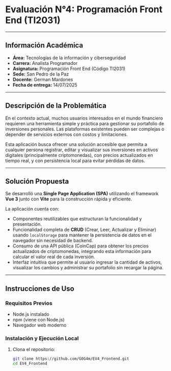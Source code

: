 # Evaluación N°4: Programación Front End (TI2031)

---

## Información Académica

- **Área:** Tecnologías de la información y ciberseguridad  
- **Carrera:** Analista Programador  
- **Asignatura:** Programación Front End (Código TI2031)  
- **Sede:** San Pedro de la Paz  
- **Docente:** German Mardones  
- **Fecha de entrega:** 14/07/2025  

---

## Descripción de la Problemática

En el contexto actual, muchos usuarios interesados en el mundo financiero requieren una herramienta simple y práctica para gestionar su portafolio de inversiones personales. Las plataformas existentes pueden ser complejas o depender de servicios externos con costos y limitaciones. 

Esta aplicación busca ofrecer una solución accesible que permita a cualquier persona registrar, editar y visualizar sus inversiones en activos digitales (principalmente criptomonedas), con precios actualizados en tiempo real, y con persistencia local para evitar pérdidas de datos.

---

## Solución Propuesta

Se desarrolló una **Single Page Application (SPA)** utilizando el framework **Vue 3** junto con **Vite** para la construcción rápida y eficiente.

La aplicación cuenta con:

- Componentes reutilizables que estructuran la funcionalidad y presentación.
- Funcionalidad completa de **CRUD** (Crear, Leer, Actualizar y Eliminar) usando `localStorage` para mantener la persistencia de datos en el navegador sin necesidad de backend.
- Consumo de una API pública (CoinCap) para obtener los precios actualizados de criptomonedas, integrando esta información para calcular el valor real de cada inversión.
- Interfaz intuitiva que permite al usuario ingresar la cantidad de activos, visualizar los cambios y administrar su portafolio sin recargar la página.

---

## Instrucciones de Uso

### Requisitos Previos

- Node.js instalado  
- npm (viene con Node.js)  
- Navegador web moderno  

### Instalación y Ejecución Local

1. Clona el repositorio:

   ```bash
   git clone https://github.com/G0G4m/EV4_Frontend.git
   cd EV4_Frontend
